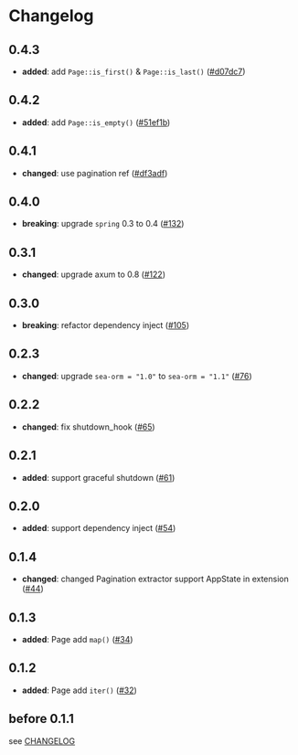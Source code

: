 # Changelog

## 0.4.3

- **added**: add `Page::is_first()` & `Page::is_last()` ([#d07dc7])

[#d07dc7]: https://github.com/spring-rs/spring-rs/commit/d07dc71aaa317e3f8eb061bedce6e3094e85576f

## 0.4.2

- **added**: add `Page::is_empty()` ([#51ef1b])

[#51ef1b]: https://github.com/spring-rs/spring-rs/commit/51ef1b8878656b35577de20d558ac9c8907343a3

## 0.4.1

- **changed**: use pagination ref ([#df3adf])

[#df3adf]: https://github.com/spring-rs/spring-rs/commit/df3adf8805947d826b9a696b19e09e790efcee02

## 0.4.0

- **breaking**: upgrade `spring` 0.3 to 0.4 ([#132])

[#132]: https://github.com/spring-rs/spring-rs/pull/132

## 0.3.1

- **changed**: upgrade axum to 0.8 ([#122])

[#122]: https://github.com/spring-rs/spring-rs/pull/122

## 0.3.0

- **breaking**: refactor dependency inject ([#105])

[#105]: https://github.com/spring-rs/spring-rs/pull/105

## 0.2.3

- **changed**: upgrade `sea-orm = "1.0"` to `sea-orm = "1.1"` ([#76])

[#76]: https://github.com/spring-rs/spring-rs/pull/76

## 0.2.2

- **changed**: fix shutdown_hook ([#65])

[#65]: https://github.com/spring-rs/spring-rs/pull/65

## 0.2.1

- **added**: support graceful shutdown ([#61])

[#61]: https://github.com/spring-rs/spring-rs/pull/61

## 0.2.0

- **added**: support dependency inject ([#54])

[#54]: https://github.com/spring-rs/spring-rs/pull/54

## 0.1.4

- **changed**: changed Pagination extractor support AppState in extension ([#44])

[#44]: https://github.com/spring-rs/spring-rs/pull/44

## 0.1.3

- **added**: Page add `map()` ([#34])

[#34]: https://github.com/spring-rs/spring-rs/pull/34

## 0.1.2

- **added**: Page add `iter()` ([#32])

[#32]: https://github.com/spring-rs/spring-rs/pull/31

## before 0.1.1

see [CHANGELOG](../CHANGELOG.md)